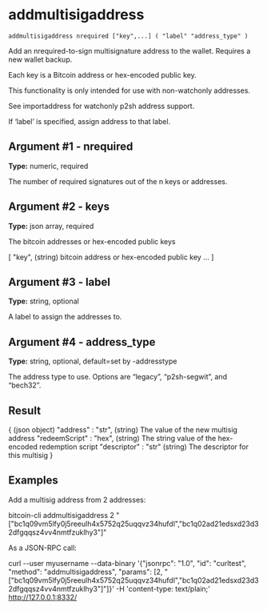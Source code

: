 # addmultisigaddress

`addmultisigaddress nrequired ["key",...] ( "label" "address_type" )`

Add an nrequired-to-sign multisignature address to the wallet. Requires a new wallet backup.

Each key is a Bitcoin address or hex-encoded public key.

This functionality is only intended for use with non-watchonly addresses.

See importaddress for watchonly p2sh address support.

If ‘label’ is specified, assign address to that label.

## Argument #1 - nrequired

**Type:** numeric, required

The number of required signatures out of the n keys or addresses.

## Argument #2 - keys

**Type:** json array, required

The bitcoin addresses or hex-encoded public keys

[
  "key",      (string) bitcoin address or hex-encoded public key
  ...
]

## Argument #3 - label

**Type:** string, optional

A label to assign the addresses to.

## Argument #4 - address\_type

**Type:** string, optional, default=set by -addresstype

The address type to use. Options are “legacy”, “p2sh-segwit”, and “bech32”.

## Result

{                            (json object)
  "address" : "str",         (string) The value of the new multisig address
  "redeemScript" : "hex",    (string) The string value of the hex-encoded redemption script
  "descriptor" : "str"       (string) The descriptor for this multisig
}

## Examples

Add a multisig address from 2 addresses:

bitcoin-cli addmultisigaddress 2 "[\"bc1q09vm5lfy0j5reeulh4x5752q25uqqvz34hufdl\",\"bc1q02ad21edsxd23d32dfgqqsz4vv4nmtfzuklhy3\"]"

As a JSON-RPC call:

curl --user myusername --data-binary '{"jsonrpc": "1.0", "id": "curltest", "method": "addmultisigaddress", "params": [2, "[\"bc1q09vm5lfy0j5reeulh4x5752q25uqqvz34hufdl\",\"bc1q02ad21edsxd23d32dfgqqsz4vv4nmtfzuklhy3\"]"]}' -H 'content-type: text/plain;' http://127.0.0.1:8332/